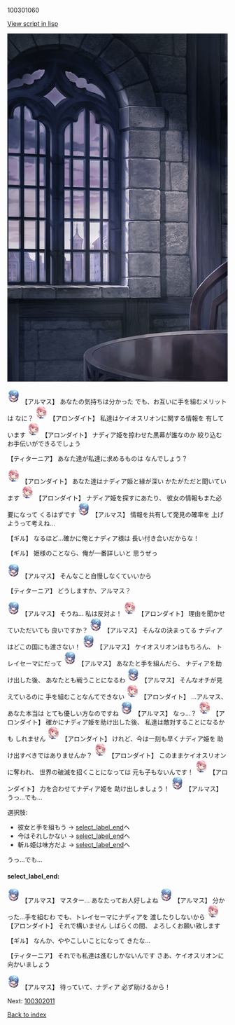 100301060

[View script in lisp](../scripts/100301060.txt)

![church_room.png](../images/backgrounds/church_room.png)

<img src="../images/units/3103811.png" alt="3103811.png" height="34"/>
【アルマス】
あなたの気持ちは分かった
でも、お互いに手を組むメリットは
なに？

<img src="../images/units/3100711.png" alt="3100711.png" height="34"/>
【アロンダイト】
私達はケイオスリオンに関する情報を
有しています

<img src="../images/units/3100711.png" alt="3100711.png" height="34"/>
【アロンダイト】
ナディア姫を掠わせた黒幕が誰なのか
絞り込むお手伝いができるでしょう

【ティターニア】
あなた達が私達に求めるものは
なんでしょう？

<img src="../images/units/3100711.png" alt="3100711.png" height="34"/>
【アロンダイト】
あなた達はナディア姫と縁が深い
かたがただと聞いています

<img src="../images/units/3100711.png" alt="3100711.png" height="34"/>
【アロンダイト】
ナディア姫を探すにあたり、
彼女の情報もまた必要になって
くるはずです

<img src="../images/units/3103811.png" alt="3103811.png" height="34"/>
【アルマス】
情報を共有して発見の確率を
上げようって考えね…

【ギル】
なるほど…確かに俺とナディア様は
長い付き合いだからな！

【ギル】
姫様のことなら、俺が一番詳しいと
思うぜっ

<img src="../images/units/3103811.png" alt="3103811.png" height="34"/>
【アルマス】
そんなこと自慢しなくていいから

【ティターニア】
どうしますか、アルマス？

<img src="../images/units/3103811.png" alt="3103811.png" height="34"/>
【アルマス】
そうね…
私は反対よ！

<img src="../images/units/3100711.png" alt="3100711.png" height="34"/>
【アロンダイト】
理由を聞かせていただいても
良いですか？

<img src="../images/units/3103811.png" alt="3103811.png" height="34"/>
【アルマス】
そんなの決まってる
ナディアはどこの国にも渡さない！

<img src="../images/units/3103811.png" alt="3103811.png" height="34"/>
【アルマス】
ケイオスリオンはもちろん、
トレイセーマにだって

<img src="../images/units/3103811.png" alt="3103811.png" height="34"/>
【アルマス】
あなたと手を組んだら、
ナディアを助け出した後、
あなたとも戦うことになるわ

<img src="../images/units/3103811.png" alt="3103811.png" height="34"/>
【アルマス】
そんなオチが見えているのに
手を組むことなんてできない

<img src="../images/units/3100711.png" alt="3100711.png" height="34"/>
【アロンダイト】
…アルマス、あなた本当は
とても優しい方なのですね

<img src="../images/units/3103811.png" alt="3103811.png" height="34"/>
【アルマス】
なっ…？

<img src="../images/units/3100711.png" alt="3100711.png" height="34"/>
【アロンダイト】
確かにナディア姫を助け出した後、
私達は敵対することになるかも
しれません

<img src="../images/units/3100711.png" alt="3100711.png" height="34"/>
【アロンダイト】
けれど、今は一刻も早くナディア姫を
助け出すべきではありませんか？

<img src="../images/units/3100711.png" alt="3100711.png" height="34"/>
【アロンダイト】
このままケイオスリオンに奪われ、
世界の破滅を招くことになっては
元も子もないんです！

<img src="../images/units/3100711.png" alt="3100711.png" height="34"/>
【アロンダイト】
力を合わせてナディア姫を
助け出しましょう！

<img src="../images/units/3103811.png" alt="3103811.png" height="34"/>
【アルマス】
うっ…でも…

選択肢:
- 彼女と手を組もう → [select_label_end](#select_label_end)へ
- 今はそれしかない → [select_label_end](#select_label_end)へ
- 斬ル姫は味方だよ → [select_label_end](#select_label_end)へ

うっ…でも…

#### select_label_end:

<img src="../images/units/3103811.png" alt="3103811.png" height="34"/>
【アルマス】
マスター…
あなたってお人好しよね

<img src="../images/units/3103811.png" alt="3103811.png" height="34"/>
【アルマス】
分かった…手を組むわ
でも、トレイセーマにナディアを
渡したりしないから

<img src="../images/units/3100711.png" alt="3100711.png" height="34"/>
【アロンダイト】
それで構いません
しばらくの間、
よろしくお願い致します

【ギル】
なんか、ややこしいことになって
きたな…

【ティターニア】
それでも私達は進むしかないんです
さあ、ケイオスリオンに
向かいましょう

<img src="../images/units/3103811.png" alt="3103811.png" height="34"/>
【アルマス】
待っていて、ナディア
必ず助けるから！

Next: [100302011](100302011.md)

[Back to index](index.md)
